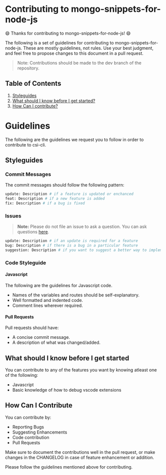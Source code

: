 # Contributing to mongo-snippets-for-node-js

:smile: Thanks for contributing to mongo-snippets-for-node-js! :smile:

The following is a set of guidelines for contributing to mongo-snippets-for-node-js. These are mostly guidelines, not rules. Use your best judgment, and feel free to propose changes to this document in a pull request.

> Note: Contributions should be made to the dev branch of the repository.

## Table of Contents

1. [Styleguides](#styleguides)
2. [What should I know before I get started?](#what-should-i-know-before-i-get-started)
3. [How Can I contribute?](#how-can-i-contribute)

# Guidelines
The following are the guidelines we request you to follow in order to contribute to csi-cli.

## Styleguides

### Commit Messages

The commit messages should follow the following pattern:
```bash
update: Description # if a feature is updated or enchanced
feat: Description # if a new feature is added
fix: Description # if a bug is fixed
```
### Issues

> **Note:** Please do not file an issue to ask a question. You can ask questions [here](https://marketplace.visualstudio.com/items?itemName=roerohan.mongo-snippets-for-node-js&ssr=false#qna).
```bash
update: Description # if an update is required for a feature
bug: Description # if there is a bug in a particular feature
suggestion: Description # if you want to suggest a better way to implement a feature
```
### Code Styleguide

#### Javascript
The following are the guidelines for Javascript code.
  - Names of the variables and routes should be self-explanatory.
  - Well formatted and indented code.
  - Comment lines wherever required.

#### Pull Requests
Pull requests should have:
  - A concise commit message.
  - A description of what was changed/added.

## What should I know before I get started
You can contribute to any of the features you want by knowing atleast one of the following:

  - Javascript
  - Basic knowledge of how to debug vscode extensions
  
## How Can I Contribute

You can contribute by:
  - Reporting Bugs
  - Suggesting Enhancements
  - Code contribution
  - Pull Requests

Make sure to document the contributions well in the pull request, or make changes in the CHANGELOG in case of feature enhancement or addition.

Please follow the guidelines mentioned above for contributing.
